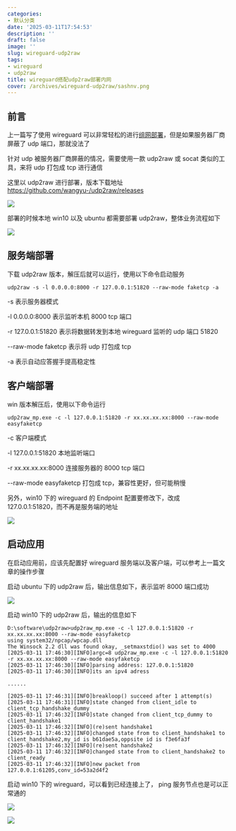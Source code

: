 ```yaml
---
categories:
- 默认分类
date: '2025-03-11T17:54:53'
description: ''
draft: false
image: ''
slug: wireguard-udp2raw
tags:
- wireguard
- udp2raw
title: wireguard搭配udp2raw部署内网
cover: /archives/wireguard-udp2raw/sashnv.png
---
```


## 前言

上一篇写了使用 wireguard 可以非常轻松的进行[组网部署](https://www.xqc7.com/archives/wireguard)，但是如果服务器厂商屏蔽了 udp 端口，那就没法了

针对 udp 被服务器厂商屏蔽的情况，需要使用一款 udp2raw 或 socat 类似的工具，来将 udp 打包成 tcp 进行通信

这里以 udp2raw 进行部署，版本下载地址 https://github.com/wangyu-/udp2raw/releases

![](/archives/wireguard-udp2raw/sashnv.png)

部署的时候本地 win10 以及 ubuntu 都需要部署 udp2raw，整体业务流程如下

![](/archives/wireguard-udp2raw/sodof2.png)


## 服务端部署

下载 udp2raw 版本，解压后就可以运行，使用以下命令启动服务

```shell
udp2raw -s -l 0.0.0.0:8000 -r 127.0.0.1:51820 --raw-mode faketcp -a
```

-s 表示服务器模式

-l 0.0.0.0:8000 表示监听本机 8000 tcp 端口

-r 127.0.0.1:51820 表示将数据转发到本地 wireguard 监听的 udp 端口 51820

--raw-mode faketcp 表示将 udp 打包成 tcp

-a 表示自动应答握手提高稳定性

## 客户端部署

win 版本解压后，使用以下命令运行

```shell
udp2raw_mp.exe -c -l 127.0.0.1:51820 -r xx.xx.xx.xx:8000 --raw-mode easyfaketcp
```

-c 客户端模式

-l 127.0.0.1:51820 本地监听端口

-r xx.xx.xx.xx:8000  连接服务器的 8000 tcp 端口

--raw-mode easyfaketcp 打包成 tcp，兼容性更好，但可能稍慢

另外，win10 下的 wireguard 的 Endpoint 配置要修改下，改成 127.0.0.1:51820，而不再是服务端的地址

![](/archives/wireguard-udp2raw/ssoc9f.png)

## 启动应用

在启动应用前，应该先配置好 wireguard 服务端以及客户端，可以参考上一篇文章的操作步骤

启动 ubuntu 下的 udp2raw 后，输出信息如下，表示监听 8000 端口成功

![](/archives/wireguard-udp2raw/sv47bd.png)


启动 win10 下的 udp2raw 后，输出的信息如下

```shell
D:\software\udp2raw>udp2raw_mp.exe -c -l 127.0.0.1:51820 -r xx.xx.xx.xx:8000 --raw-mode easyfaketcp
using system32/npcap/wpcap.dll
The Winsock 2.2 dll was found okay, _setmaxstdio() was set to 4000
[2025-03-11 17:46:30][INFO]argc=8 udp2raw_mp.exe -c -l 127.0.0.1:51820 -r xx.xx.xx.xx:8000 --raw-mode easyfaketcp
[2025-03-11 17:46:30][INFO]parsing address: 127.0.0.1:51820
[2025-03-11 17:46:30][INFO]its an ipv4 adress

......

[2025-03-11 17:46:31][INFO]breakloop() succeed after 1 attempt(s)
[2025-03-11 17:46:31][INFO]state changed from client_idle to client_tcp_handshake_dummy
[2025-03-11 17:46:32][INFO]state changed from client_tcp_dummy to client_handshake1
[2025-03-11 17:46:32][INFO](re)sent handshake1
[2025-03-11 17:46:32][INFO]changed state from to client_handshake1 to client_handshake2,my_id is b61dae5a,oppsite id is f3e6fa3f
[2025-03-11 17:46:32][INFO](re)sent handshake2
[2025-03-11 17:46:32][INFO]changed state from to client_handshake2 to client_ready
[2025-03-11 17:46:32][INFO]new packet from 127.0.0.1:61205,conv_id=53a2d4f2
```
启动 win10 下的 wireguard，可以看到已经连接上了， ping 服务节点也是可以正常通的

![](/archives/wireguard-udp2raw/sz48hb.png)

![](/archives/wireguard-udp2raw/szpp4t.png)
